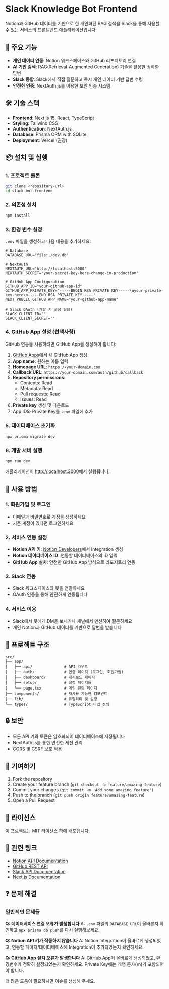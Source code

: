 # Slack Knowledge Bot Frontend

Notion과 GitHub 데이터를 기반으로 한 개인화된 RAG 검색을 Slack을 통해 사용할 수 있는 서비스의 프론트엔드 애플리케이션입니다.

## 🌟 주요 기능

- **개인 데이터 연동**: Notion 워크스페이스와 GitHub 리포지토리 연결
- **AI 기반 검색**: RAG(Retrieval-Augmented Generation) 기술을 활용한 정확한 답변
- **Slack 통합**: Slack에서 직접 질문하고 즉시 개인 데이터 기반 답변 수령
- **안전한 인증**: NextAuth.js를 이용한 보안 인증 시스템

## 🛠 기술 스택

- **Frontend**: Next.js 15, React, TypeScript
- **Styling**: Tailwind CSS
- **Authentication**: NextAuth.js
- **Database**: Prisma ORM with SQLite
- **Deployment**: Vercel (권장)

## 📦 설치 및 실행

### 1. 프로젝트 클론
```bash
git clone <repository-url>
cd slack-bot-frontend
```

### 2. 의존성 설치
```bash
npm install
```

### 3. 환경 변수 설정
`.env` 파일을 생성하고 다음 내용을 추가하세요:

```env
# Database
DATABASE_URL="file:./dev.db"

# NextAuth
NEXTAUTH_URL="http://localhost:3000"
NEXTAUTH_SECRET="your-secret-key-here-change-in-production"

# GitHub App Configuration
GITHUB_APP_ID="your-github-app-id"
GITHUB_APP_PRIVATE_KEY="-----BEGIN RSA PRIVATE KEY-----\nyour-private-key-here\n-----END RSA PRIVATE KEY-----"
NEXT_PUBLIC_GITHUB_APP_NAME="your-github-app-name"

# Slack OAuth (개발 시 설정 필요)
SLACK_CLIENT_ID=""
SLACK_CLIENT_SECRET=""
```

### 4. GitHub App 설정 (선택사항)
GitHub 연동을 사용하려면 GitHub App을 생성해야 합니다:

1. [GitHub Apps](https://github.com/settings/apps/new)에서 새 GitHub App 생성
2. **App name**: 원하는 이름 입력
3. **Homepage URL**: `https://your-domain.com`
4. **Callback URL**: `https://your-domain.com/auth/github/callback`
5. **Repository permissions**:
   - Contents: Read
   - Metadata: Read
   - Pull requests: Read
   - Issues: Read
6. **Private key** 생성 및 다운로드
7. App ID와 Private Key를 `.env` 파일에 추가

### 5. 데이터베이스 초기화
```bash
npx prisma migrate dev
```

### 6. 개발 서버 실행
```bash
npm run dev
```

애플리케이션이 [http://localhost:3000](http://localhost:3000)에서 실행됩니다.

## 🚀 사용 방법

### 1. 회원가입 및 로그인
- 이메일과 비밀번호로 계정을 생성하세요
- 기존 계정이 있다면 로그인하세요

### 2. 서비스 연동 설정
- **Notion API 키**: [Notion Developers](https://www.notion.so/my-integrations)에서 Integration 생성
- **Notion 데이터베이스 ID**: 연동할 데이터베이스의 ID 입력
- **GitHub App 설치**: 안전한 GitHub App 방식으로 리포지토리 연동

### 3. Slack 연동
- Slack 워크스페이스와 봇을 연결하세요
- OAuth 인증을 통해 안전하게 연동됩니다

### 4. 서비스 이용
- Slack에서 봇에게 DM을 보내거나 채널에서 멘션하여 질문하세요
- 개인 Notion과 GitHub 데이터를 기반으로 답변을 받습니다

## 📁 프로젝트 구조

```
src/
├── app/
│   ├── api/              # API 라우트
│   ├── auth/             # 인증 페이지 (로그인, 회원가입)
│   ├── dashboard/        # 대시보드 페이지
│   ├── setup/            # 설정 페이지들
│   └── page.tsx          # 메인 랜딩 페이지
├── components/           # 재사용 가능한 컴포넌트
├── lib/                  # 유틸리티 및 설정
└── types/                # TypeScript 타입 정의
```

## 🔒 보안

- 모든 API 키와 토큰은 암호화되어 데이터베이스에 저장됩니다
- NextAuth.js를 통한 안전한 세션 관리
- CORS 및 CSRF 보호 적용

## 🤝 기여하기

1. Fork the repository
2. Create your feature branch (`git checkout -b feature/amazing-feature`)
3. Commit your changes (`git commit -m 'Add some amazing feature'`)
4. Push to the branch (`git push origin feature/amazing-feature`)
5. Open a Pull Request

## 📄 라이선스

이 프로젝트는 MIT 라이선스 하에 배포됩니다.

## 🔗 관련 링크

- [Notion API Documentation](https://developers.notion.com/)
- [GitHub REST API](https://docs.github.com/en/rest)
- [Slack API Documentation](https://api.slack.com/)
- [Next.js Documentation](https://nextjs.org/docs)

## ❓ 문제 해결

### 일반적인 문제들

**Q: 데이터베이스 연결 오류가 발생합니다**
A: `.env` 파일의 `DATABASE_URL`이 올바른지 확인하고 `npx prisma db push`를 다시 실행해보세요.

**Q: Notion API 키가 작동하지 않습니다**
A: Notion Integration이 올바르게 생성되었고, 연동할 페이지/데이터베이스에 Integration이 추가되었는지 확인하세요.

**Q: GitHub App 설치 오류가 발생합니다**
A: GitHub App이 올바르게 생성되었고, 환경변수가 정확히 설정되었는지 확인하세요. Private Key에는 개행 문자(\n)가 포함되어야 합니다.

더 많은 도움이 필요하시면 이슈를 생성해 주세요.
